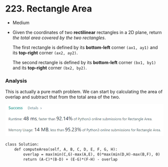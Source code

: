 # 223. Rectangle Area

* Medium
*   Given the coordinates of two **rectilinear** rectangles in a 2D plane, return _the total area covered by the two rectangles_.

    The first rectangle is defined by its **bottom-left** corner `(ax1, ay1)` and its **top-right** corner `(ax2, ay2)`.

    The second rectangle is defined by its **bottom-left** corner `(bx1, by1)` and its **top-right** corner `(bx2, by2)`.

### Analysis&#x20;

This is actually a pure math problem. We can start by calculating the area of overlap and subtract that from the total area of the two.&#x20;

![](<../../.gitbook/assets/image (21) (1) (1) (1) (1) (1) (1).png>)

```
class Solution:
    def computeArea(self, A, B, C, D, E, F, G, H):
        overlap = max(min(C,G)-max(A,E), 0)*max(min(D,H)-max(B,F), 0)
        return (A-C)*(B-D) + (E-G)*(F-H) - overlap
```
